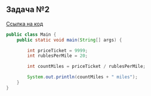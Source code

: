 ## Задача №2

[Ссылка на код](https://github.com/npetyaeva/-javaLesson_2_2/blob/master/src/Main.java)

```java
public class Main {
    public static void main(String[] args) {

        int priceTicket = 9999;
        int rublesPerMile = 20;

        int countMiles = priceTicket / rublesPerMile;

        System.out.println(countMiles + " miles");
    }
}
```
